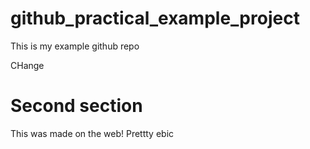# github_practical_example_project
This is my example github repo 

CHange

# Second section
This was made on the web! Prettty ebic
